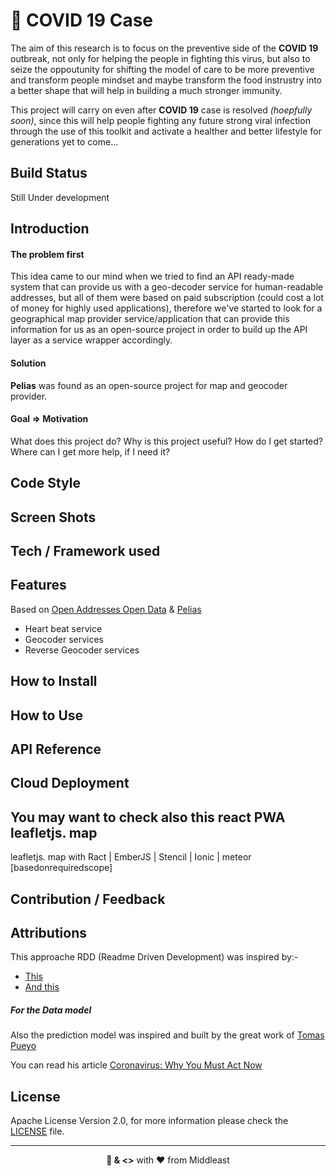 # 🦠 **COVID 19 Case**
The aim of this research is to focus on the preventive side of the **COVID 19** outbreak, not only for helping the people in fighting this virus, but also to seize the oppoutunity for shifting the model of care to be more preventive and transform people mindset and maybe transform the food instrustry into a better shape that will help in building a much stronger immunity.

This project will carry on even after **COVID 19** case is resolved *(hoepfully soon)*, since this will help people fighting any future strong viral infection through the use of this toolkit and activate a healther and better lifestyle for generations yet to come...

## Build Status
Still Under development


## Introduction
#### The problem first
This idea came to our mind when we tried to find an API ready-made system that can provide us with a geo-decoder service for human-readable addresses, but all of them were based on paid subscription (could cost a lot of money for highly used applications), therefore we've started to look for a geographical map provider service/application that can provide this information for us as an open-source project in order to build up the API layer as a service wrapper accordingly.

#### Solution
 **Pelias** was found as an open-source project for map and geocoder provider.

#### Goal => Motivation
What does this project do?
Why is this project useful?
How do I get started?
Where can I get more help, if I need it?

## Code Style

## Screen Shots

## Tech / Framework used

## Features
Based on [Open Addresses Open Data](http://results.openaddresses.io/) & [Pelias](https://pelias.io/)
+  Heart beat service
+  Geocoder services
+  Reverse Geocoder services

## How to Install

## How to Use

## API Reference

## Cloud Deployment

## You may want to check also this react PWA leafletjs. map
leafletjs. map with Ract | EmberJS | Stencil | Ionic | meteor [basedonrequiredscope]

## Contribution / Feedback

## Attributions

This approache RDD (Readme Driven Development) was inspired by:-

+   [This](https://medium.com/@meakaakka/a-beginners-guide-to-writing-a-kickass-readme-7ac01da88ab3)
+   [And this]( http://tom.preston-werner.com/2010/08/23/readme-driven-development.html)

##### For the Data model
Also the prediction model was inspired and built by the great work of [Tomas Pueyo](https://medium.com/@tomaspueyo)

You can read his article [Coronavirus: Why You Must Act Now](https://medium.com/@tomaspueyo/coronavirus-act-today-or-people-will-die-f4d3d9cd99ca)

## License
Apache License Version 2.0, for more information please check the [LICENSE](LICENSE) file.


---
<p align="center">
<b>🧱 & <></b> with ❤️ from Middleast
</p>